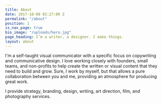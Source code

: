 ```yaml
---
title: About
date: 2017-10-08 02:27:00 Z
permalink: "/about"
position: 1
is_nav_page: true
bio_image: "/uploads/hero.jpg"
page_heading: I’m a writer, a designer. I make things.
layout: about
---
```


I'm a self-taught visual communicator with a specific focus on copywriting and communicative design. I love working closely with founders, small teams, and non-profits to help create the written or visual content that they need to build and grow. Sure, I work by myself, but that allows a pure collaboration between you and me, providing an atmosphere for producing great work.  

I provide strategy, branding, design, writing, art direction, film, and photography services. 